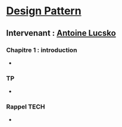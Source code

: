 # [Design Pattern](https://github.com/Antoine07/leaddev01/blob/main/05_DESIGN_PATTERNS/chap1_introduction.md)
## Intervenant : [Antoine Lucsko](https://github.com/Antoine07/)

### Chapitre 1 : introduction
* [](chapitre1_introduction/Examples/Message)

### TP
*

### Rappel TECH
*